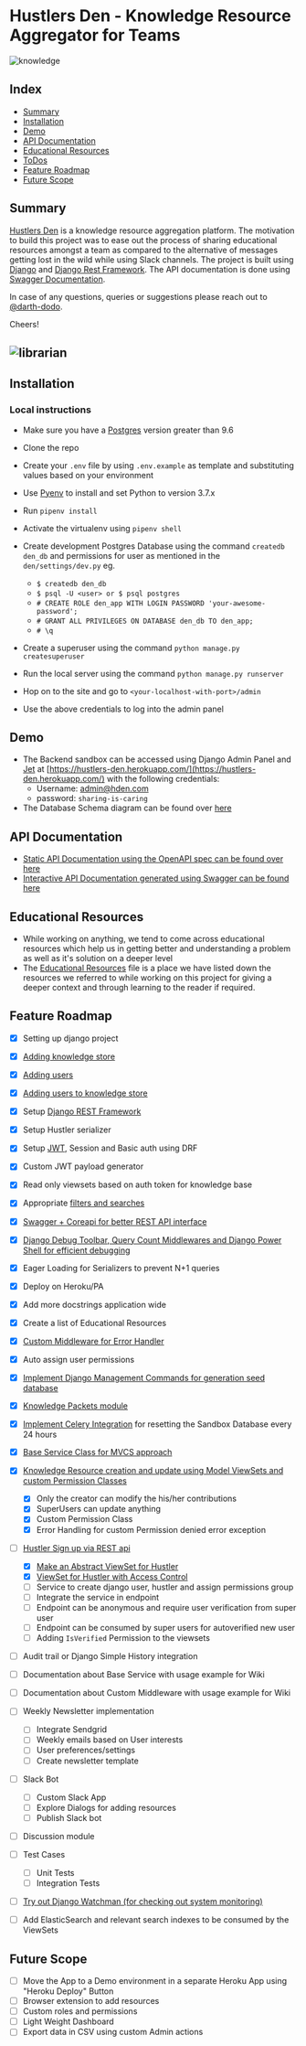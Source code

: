 # Hustlers Den - Knowledge Resource Aggregator for Teams

![knowledge](https://media.giphy.com/media/TI32JwHmWQEi4/giphy.gif)

## Index
- [Summary](#summary)
- [Installation](#installation)
- [Demo](#demo)
- [API Documentation](#api-documentation)
- [Educational Resources](#educational-resources)
- [ToDos](#todos)
- [Feature Roadmap](#feature-roadmap)
- [Future Scope](#future-scope)

## Summary
[Hustlers Den](https://hustlers-den.herokuapp.com/) is a knowledge resource aggregation platform. The motivation to build this project was to ease out the process of sharing educational resources amongst a team as compared to the alternative of messages getting lost in the wild while using Slack channels. The project is built using [Django](https://www.djangoproject.com/) and [Django Rest Framework](https://www.django-rest-framework.org/). The API documentation is done using [Swagger Documentation](https://hustlers-den.herokuapp.com/swagger-docs/).

In case of any questions, queries or suggestions please reach out to [@darth-dodo](https://github.com/darth-dodo).

Cheers!

![librarian](https://media.giphy.com/media/l0HlMEi55YsfXyzMk/source.gif)
--

## Installation
### Local instructions
- Make sure you have a [Postgres](http://postgresguide.com/) version greater than 9.6
- Clone the repo
- Create your `.env` file by using `.env.example` as template and substituting values based on your environment
- Use [Pyenv](https://github.com/pyenv/pyenv) to install and set Python to version 3.7.x
- Run `pipenv install`
- Activate the virtualenv using `pipenv shell`
- Create development Postgres Database using the command `createdb den_db` and permissions for user as mentioned in the `den/settings/dev.py` eg.
    - `$ createdb den_db`
    - `$ psql -U <user> or $ psql postgres`
    - `# CREATE ROLE den_app WITH LOGIN PASSWORD 'your-awesome-password';`
    - `# GRANT ALL PRIVILEGES ON DATABASE den_db TO den_app;`
    - `# \q`


- Create a superuser using the command `python manage.py createsuperuser`
- Run the local server using the command `python manage.py runserver`
- Hop on to the site and go to `<your-localhost-with-port>/admin`
- Use the above credentials to log into the admin panel

## Demo
- The Backend sandbox can be accessed using Django Admin Panel and [Jet](https://github.com/geex-arts/django-jet) at [https://hustlers-den.herokuapp.com/](https://hustlers-den.herokuapp.com/) with the following credentials:
  - Username: admin@hden.com
  - password: `sharing-is-caring`
 - The Database Schema diagram can be found over [here](https://github.com/darth-dodo/hustlers-den/blob/master/hustlers-den-schema.png) 

## API Documentation
- [Static API Documentation using the OpenAPI spec can be found over here](https://hustlers-den.herokuapp.com/docs)
- [Interactive API Documentation generated using Swagger can be found here](https://hustlers-den.herokuapp.com/swagger-docs)

## Educational Resources
- While working on anything, we tend to come across educational resources which help us in getting better and understanding a problem as well as it's solution on a deeper level
- The [Educational Resources](https://github.com/darth-dodo/hustlers-den/blob/master/EducationalResources.md) file is a place we have listed down the resources we referred to while working on this project for giving a deeper context and through learning to the reader if required.


## Feature Roadmap

- [x] Setting up django project
- [x] [Adding knowledge store](https://github.com/darth-dodo/hustlers-den/pull/2)
- [x] [Adding users](https://github.com/darth-dodo/hustlers-den/pull/5)
- [x] [Adding users to knowledge store](https://github.com/darth-dodo/hustlers-den/pull/6)
- [x] Setup [Django REST Framework](http://www.django-rest-framework.org/)
- [x] Setup Hustler serializer
- [x] Setup [JWT](https://github.com/GetBlimp/django-rest-framework-jwt), Session and Basic auth using DRF
- [x] Custom JWT payload generator
- [x] Read only viewsets based on auth token for knowledge base
- [x] Appropriate [filters and searches](https://github.com/carltongibson/django-filter)
- [x] [Swagger + Coreapi for better REST API interface](https://github.com/darth-dodo/hustlers-den/pull/10)
- [x] [Django Debug Toolbar, Query Count Middlewares and Django Power Shell for efficient debugging](https://github.com/darth-dodo/hustlers-den/pull/11)
- [x] Eager Loading for Serializers to prevent N+1 queries
- [x] Deploy on Heroku/PA
- [x] Add more docstrings application wide
- [x] Create a list of Educational Resources
- [x] [Custom Middleware for Error Handler](https://github.com/darth-dodo/hustlers-den/pull/23)
- [x] Auto assign user permissions
- [x] [Implement Django Management Commands for generation seed database](https://github.com/darth-dodo/hustlers-den/pull/24)
- [x] [Knowledge Packets module]((https://github.com/darth-dodo/hustlers-den/pull/25))
- [x] [Implement Celery Integration](https://github.com/darth-dodo/hustlers-den/pull/26) for resetting the Sandbox Database every 24 hours
- [x] [Base Service Class for MVCS approach](https://github.com/darth-dodo/hustlers-den/pull/29)
- [x] [Knowledge Resource creation and update using Model ViewSets and custom Permission Classes](https://github.com/darth-dodo/hustlers-den/pull/32) 
    - [x] Only the creator can modify the his/her contributions
    - [x] SuperUsers can update anything
    - [x] Custom Permission Class 
    - [x] Error Handling for custom Permission denied error exception
- [ ] [Hustler Sign up via REST api](https://github.com/darth-dodo/hustlers-den/tree/epic/user-management)
    - [x] [Make an Abstract ViewSet for Hustler](https://github.com/darth-dodo/hustlers-den/pull/31)
    - [x] [ViewSet for Hustler with Access Control](https://github.com/darth-dodo/hustlers-den/pull/33)
    - [ ] Service to create django user, hustler and assign permissions group
    - [ ] Integrate the service in endpoint
    - [ ] Endpoint can be anonymous and require user verification from super user
    - [ ] Endpoint can be consumed by super users for autoverified new user
    - [ ] Adding `IsVerified` Permission to the viewsets
- [ ] Audit trail or Django Simple History integration
- [ ] Documentation about Base Service with usage example for Wiki
- [ ] Documentation about Custom Middleware with usage example for Wiki
- [ ] Weekly Newsletter implementation
    - [ ] Integrate Sendgrid
    - [ ] Weekly emails based on User interests
    - [ ] User preferences/settings
    - [ ] Create newsletter template
- [ ] Slack Bot
    - [ ] Custom Slack App
    - [ ] Explore Dialogs for adding resources
    - [ ] Publish Slack bot
- [ ] Discussion module
- [ ] Test Cases
  - [ ] Unit Tests
  - [ ] Integration Tests
- [ ] [Try out Django Watchman (for checking out system monitoring)](https://github.com/mwarkentin/django-watchman)
- [ ] Add ElasticSearch and relevant search indexes to be consumed by the ViewSets


## Future Scope
- [ ] Move the App to a Demo environment in a separate Heroku App using "Heroku Deploy" Button
- [ ] Browser extension to add resources
- [ ] Custom roles and permissions
- [ ] Light Weight Dashboard
- [ ] Export data in CSV using custom Admin actions

